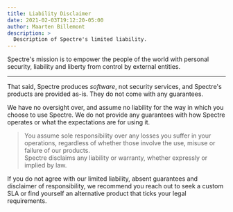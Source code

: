 ```yaml
---
title: Liability Disclaimer
date: 2021-02-03T19:12:20-05:00
author: Maarten Billemont
description: >
  Description of Spectre's limited liability.
---
```


Spectre's mission is to empower the people of the world with personal security,
liability and liberty from control by external entities.

---

That said, Spectre produces *software*, not security services, and Spectre's
products are provided as-is.  They do not come with any guarantees.

We have no oversight over, and assume no liability for the way in which you
choose to use Spectre. We do not provide any guarantees with how Spectre
operates or what the expectations are for using it.

> You assume sole responsibility over any losses you suffer in your operations,
> regardless of whether those involve the use, misuse or failure of our products.  
> Spectre disclaims any liability or warranty, whether expressly or implied by law.

If you do not agree with our limited liability, absent guarantees and disclaimer
of responsibility, we recommend you reach out to seek a custom SLA or find
yourself an alternative product that ticks your legal requirements.